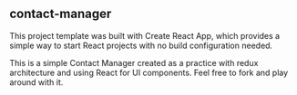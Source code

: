 ## contact-manager
This project template was built with Create React App, which provides a simple way to start React projects with no build configuration needed.

This is a simple Contact Manager created as a practice with redux architecture and using React for UI components. Feel free to fork and play around with it.
